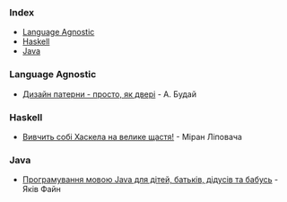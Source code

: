 ### Index

* [Language Agnostic](#language-agnostic)
* [Haskell](#haskell)
* [Java](#java)


### Language Agnostic

* [Дизайн патерни - просто, як двері](http://designpatterns.andriybuday.com) - А. Будай


### Haskell

* [Вивчить собі Хаскела на велике щастя!](http://haskell.trygub.com) - Міран Ліповача


### Java

* [Програмування мовою Java для дітей, батьків, дідусів та бабусь](http://myflex.org/books/java4kids/java4kids.htm) - Яків Файн
